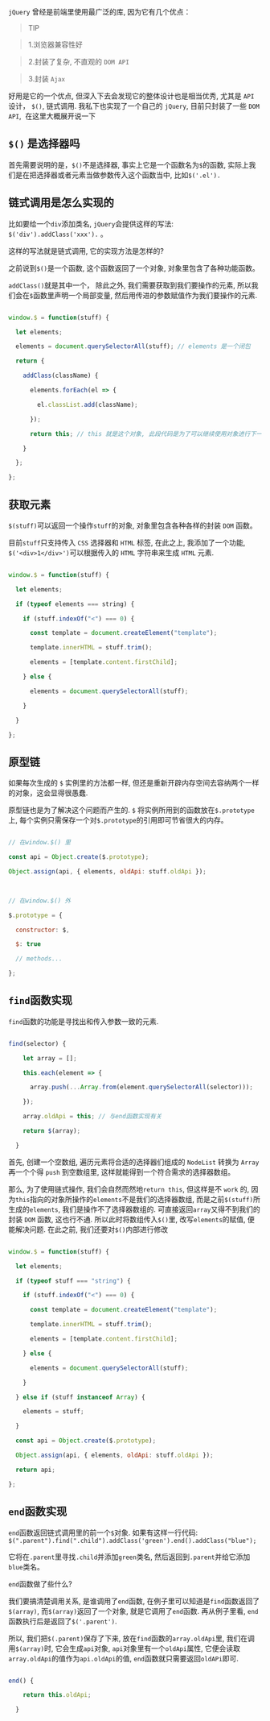   

`jQuery` 曾经是前端里使用最广泛的库, 因为它有几个优点：

  

> TIP

> 1.浏览器兼容性好

> 2.封装了复杂, 不直观的 `DOM API`

> 3.封装 `Ajax`

  
  

好用是它的一个优点, 但深入下去会发现它的整体设计也是相当优秀, 尤其是 `API` 设计， `$()`, 链式调用. 我私下也实现了一个自己的 `jQuery`, 目前只封装了一些 `DOM API`,  在这里大概展开说一下

  

## `$()` 是选择器吗

  

首先需要说明的是，`$()`不是选择器, 事实上它是一个函数名为`$`的函数, 实际上我们是在把选择器或者元素当做参数传入这个函数当中, 比如`$('.el').`

  

## 链式调用是怎么实现的

  

比如要给一个`div`添加类名, `jQuery`会提供这样的写法: `$('div').addClass('xxx').` 。

  

这样的写法就是链式调用, 它的实现方法是怎样的?

  

之前说到`$()`是一个函数, 这个函数返回了一个对象, 对象里包含了各种功能函数。

  

`addClass()`就是其中一个， 除此之外, 我们需要获取到我们要操作的元素, 所以我们会在`$`函数里声明一个局部变量, 然后用传进的参数赋值作为我们要操作的元素.

  

```javascript

window.$ = function(stuff) {

  let elements;

  elements = document.querySelectorAll(stuff); // elements 是一个闭包

  return {

    addClass(className) {

      elements.forEach(el => {

        el.classList.add(className);

      });

      return this; // this 就是这个对象, 此段代码是为了可以继续使用对象进行下一个链式操作

    }

  };

};

```

  

## 获取元素

  

`$(stuff)`可以返回一个操作`stuff`的对象, 对象里包含各种各样的封装 `DOM` 函数。

  

目前`stuff`只支持传入 `CSS` 选择器和 `HTML` 标签, 在此之上, 我添加了一个功能, `$('<div>1</div>')`可以根据传入的 `HTML` 字符串来生成 `HTML` 元素.

  

```javascript

window.$ = function(stuff) {

  let elements;

  if (typeof elements === string) {

    if (stuff.indexOf("<") === 0) {

      const template = document.createElement("template");

      template.innerHTML = stuff.trim();

      elements = [template.content.firstChild];

    } else {

      elements = document.querySelectorAll(stuff);

    }

  }

};

```


## 原型链


如果每次生成的 `$` 实例里的方法都一样, 但还是重新开辟内存空间去容纳两个一样的对象，这会显得很愚蠢.

原型链也是为了解决这个问题而产生的. `$` 将实例所用到的函数放在`$.prototype`上, 每个实例只需保存一个对`$.prototype`的引用即可节省很大的内存。

```javascript

// 在window.$() 里

const api = Object.create($.prototype);

Object.assign(api, { elements, oldApi: stuff.oldApi });

  

// 在window.$() 外

$.prototype = {

  constructor: $,

  $: true

  // methods...

};

```


## `find`函数实现

  

`find`函数的功能是寻找出和传入参数一致的元素.

  

```javascript

find(selector) {

    let array = [];

    this.each(element => {

      array.push(...Array.from(element.querySelectorAll(selector)));

    });

    array.oldApi = this; // 与end函数实现有关

    return $(array);

  }

```

  

首先, 创建一个空数组, 遍历元素将合适的选择器们组成的 `NodeList` 转换为 `Array` 再一个个得 `push` 到空数组里, 这样就能得到一个符合需求的选择器数组。

  

那么, 为了使用链式操作, 我们会自然而然地`return this`, 但这样是不 `work` 的, 因为`this`指向的对象所操作的`elements`不是我们的选择器数组, 而是之前`$(stuff)`所生成的`elements`, 我们是操作不了选择器数组的. 可直接返回`array`又得不到我们的封装 `DOM` 函数, 这也行不通. 所以此时将数组传入`$()`里, 改写`elements`的赋值, 便能解决问题. 在此之前, 我们还要对`$()`内部进行修改

  

```javascript

window.$ = function(stuff) {

  let elements;

  if (typeof stuff === "string") {

    if (stuff.indexOf("<") === 0) {

      const template = document.createElement("template");

      template.innerHTML = stuff.trim();

      elements = [template.content.firstChild];

    } else {

      elements = document.querySelectorAll(stuff);

    }

  } else if (stuff instanceof Array) {

    elements = stuff;

  }

  const api = Object.create($.prototype);

  Object.assign(api, { elements, oldApi: stuff.oldApi });

  return api;

};

```

  

## `end`函数实现

  

`end`函数返回链式调用里的前一个`$`对象. 如果有这样一行代码: `$(".parent").find(".child").addClass('green').end().addClass("blue");`

  

它将在`.parent`里寻找`.child`并添加`green`类名, 然后返回到`.parent`并给它添加`blue`类名。

  

`end`函数做了些什么?

  

我们要搞清楚调用关系, 是谁调用了`end`函数, 在例子里可以知道是`find`函数返回了`$(array)`, 而`$(array)`返回了一个对象, 就是它调用了`end`函数. 再从例子里看, `end`函数执行后是返回了`$('.parent')`.

  

所以, 我们把`$(.parent)`保存了下来, 放在`find`函数的`array.oldApi`里, 我们在调用`$(array)`时, 它会生成`api`对象, `api`对象里有一个`oldApi`属性, 它便会读取`array.oldApi`的值作为`api.oldApi`的值, `end`函数就只需要返回`oldAPi`即可.

  

```javascript

end() {

    return this.oldApi;

  }

```